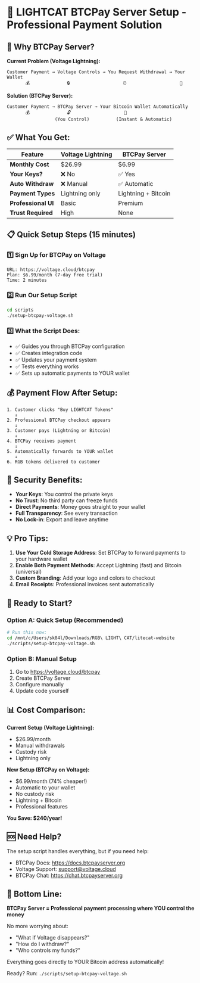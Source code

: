 # 🚀 LIGHTCAT BTCPay Server Setup - Professional Payment Solution

## 🎯 Why BTCPay Server?

**Current Problem (Voltage Lightning):**
```
Customer Payment → Voltage Controls → You Request Withdrawal → Your Wallet
       💰              🔒                    ⏰                    💸
```

**Solution (BTCPay Server):**
```
Customer Payment → BTCPay Server → Your Bitcoin Wallet Automatically
       💰              🔓                    💸
                  (You Control)          (Instant & Automatic)
```

## ✅ What You Get:

| Feature | Voltage Lightning | BTCPay Server |
|---------|------------------|---------------|
| **Monthly Cost** | $26.99 | $6.99 |
| **Your Keys?** | ❌ No | ✅ Yes |
| **Auto Withdraw** | ❌ Manual | ✅ Automatic |
| **Payment Types** | Lightning only | Lightning + Bitcoin |
| **Professional UI** | Basic | Premium |
| **Trust Required** | High | None |

## 📋 Quick Setup Steps (15 minutes)

### 1️⃣ Sign Up for BTCPay on Voltage
```
URL: https://voltage.cloud/btcpay
Plan: $6.99/month (7-day free trial)
Time: 2 minutes
```

### 2️⃣ Run Our Setup Script
```bash
cd scripts
./setup-btcpay-voltage.sh
```

### 3️⃣ What the Script Does:
- ✅ Guides you through BTCPay configuration
- ✅ Creates integration code
- ✅ Updates your payment system
- ✅ Tests everything works
- ✅ Sets up automatic payments to YOUR wallet

## 💰 Payment Flow After Setup:

```
1. Customer clicks "Buy LIGHTCAT Tokens"
   ↓
2. Professional BTCPay checkout appears
   ↓
3. Customer pays (Lightning or Bitcoin)
   ↓
4. BTCPay receives payment
   ↓
5. Automatically forwards to YOUR wallet
   ↓
6. RGB tokens delivered to customer
```

## 🔐 Security Benefits:

- **Your Keys**: You control the private keys
- **No Trust**: No third party can freeze funds
- **Direct Payments**: Money goes straight to your wallet
- **Full Transparency**: See every transaction
- **No Lock-in**: Export and leave anytime

## 💡 Pro Tips:

1. **Use Your Cold Storage Address**: Set BTCPay to forward payments to your hardware wallet
2. **Enable Both Payment Methods**: Accept Lightning (fast) and Bitcoin (universal)
3. **Custom Branding**: Add your logo and colors to checkout
4. **Email Receipts**: Professional invoices sent automatically

## 🎯 Ready to Start?

### Option A: Quick Setup (Recommended)
```bash
# Run this now:
cd /mnt/c/Users/sk84l/Downloads/RGB\ LIGHT\ CAT/litecat-website
./scripts/setup-btcpay-voltage.sh
```

### Option B: Manual Setup
1. Go to https://voltage.cloud/btcpay
2. Create BTCPay Server
3. Configure manually
4. Update code yourself

## 📊 Cost Comparison:

**Current Setup (Voltage Lightning):**
- $26.99/month
- Manual withdrawals
- Custody risk
- Lightning only

**New Setup (BTCPay on Voltage):**
- $6.99/month (74% cheaper!)
- Automatic to your wallet
- No custody risk
- Lightning + Bitcoin
- Professional features

**You Save: $240/year!**

## 🆘 Need Help?

The setup script handles everything, but if you need help:
- BTCPay Docs: https://docs.btcpayserver.org
- Voltage Support: support@voltage.cloud
- BTCPay Chat: https://chat.btcpayserver.org

## 🎉 Bottom Line:

**BTCPay Server = Professional payment processing where YOU control the money**

No more worrying about:
- "What if Voltage disappears?"
- "How do I withdraw?"
- "Who controls my funds?"

Everything goes directly to YOUR Bitcoin address automatically!

Ready? Run: `./scripts/setup-btcpay-voltage.sh`
